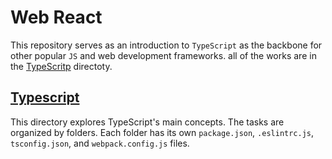 # Web React
This repository serves as an introduction to `TypeScript` as the backbone for other popular `JS` and web development frameworks.
all of the works are in the [TypeScritp](/TypeScript/) directoty.

## [Typescript](/TypeScript/)
This directory explores TypeScript's main concepts. The tasks are organized by folders.  Each folder has its own `package.json`, `.eslintrc.js`, `tsconfig.json`, and `webpack.config.js` files.
